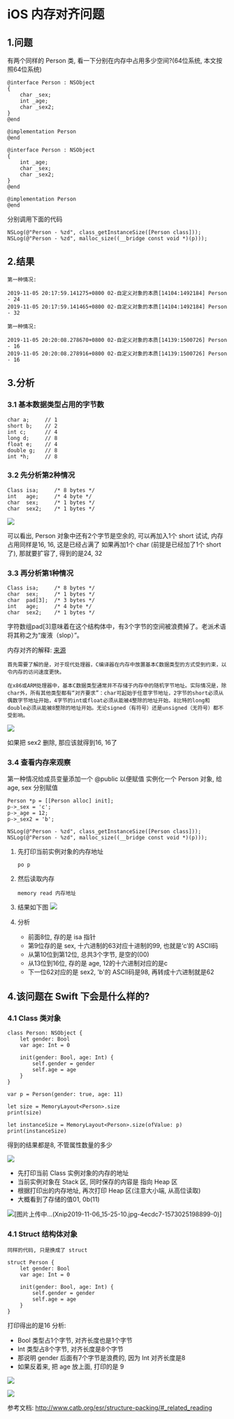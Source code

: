 # iOS 内存对齐问题

## 1.问题
有两个同样的 Person 类, 看一下分别在内存中占用多少空间?(64位系统, 本文按照64位系统)
```
@interface Person : NSObject
{
    char _sex;
    int _age;
    char _sex2;
}
@end

@implementation Person
@end
```

```
@interface Person : NSObject
{
    int _age;
    char _sex;
    char _sex2;
}
@end

@implementation Person
@end
```

分别调用下面的代码
```
NSLog(@"Person - %zd", class_getInstanceSize([Person class]));
NSLog(@"Person - %zd", malloc_size((__bridge const void *)(p)));
```

## 2.结果

```
第一种情况:

2019-11-05 20:17:59.141275+0800 02-自定义对象的本质[14104:1492184] Person - 24
2019-11-05 20:17:59.141465+0800 02-自定义对象的本质[14104:1492184] Person - 32
```

```
第一种情况:

2019-11-05 20:20:08.278670+0800 02-自定义对象的本质[14139:1500726] Person - 16
2019-11-05 20:20:08.278916+0800 02-自定义对象的本质[14139:1500726] Person - 16
```

## 3.分析

### 3.1 基本数据类型占用的字节数    
```
char a;     // 1
short b;    // 2
int c;      // 4
long d;     // 8
float e;    // 4
double g;   // 8
int *h;     // 8
```

### 3.2 先分析第2种情况

```
Class isa;     /* 8 bytes */
int   age;     /* 4 byte */
char  sex;     /* 1 bytes */
char  sex2;    /* 1 bytes */
```

![](https://upload-images.jianshu.io/upload_images/1792156-a5d485ab56fcc962.jpg?imageMogr2/auto-orient/strip%7CimageView2/2/w/1240)

可以看出, Person 对象中还有2个字节是空余的, 可以再加入1个 short 试试, 内存占用同样是16, 16, 这是已经占满了
如果再加1个 char (前提是已经加了1个 short了), 那就要扩容了, 得到的是24, 32

### 3.3 再分析第1种情况

```
Class isa;     /* 8 bytes */
char  sex;     /* 1 bytes */
char  pad[3];  /* 3 bytes */
int   age;     /* 4 byte */
char  sex2;    /* 1 bytes */
```

字符数组pad[3]意味着在这个结构体中，有3个字节的空间被浪费掉了。老派术语将其称之为“废液（slop）”。

内存对齐的解释: [来源](http://www.catb.org/esr/structure-packing/#_related_reading)
```
首先需要了解的是，对于现代处理器，C编译器在内存中放置基本C数据类型的方式受到约束，以令内存的访问速度更快。

在x86或ARM处理器中，基本C数据类型通常并不存储于内存中的随机字节地址。实际情况是，除char外，所有其他类型都有“对齐要求”：char可起始于任意字节地址，2字节的short必须从偶数字节地址开始，4字节的int或float必须从能被4整除的地址开始，8比特的long和double必须从能被8整除的地址开始。无论signed（有符号）还是unsigned（无符号）都不受影响。
```

![](https://upload-images.jianshu.io/upload_images/1792156-32333fdafe18dbf4.jpg?imageMogr2/auto-orient/strip%7CimageView2/2/w/1240)

如果把 sex2 删除, 那应该就得到16, 16了

### 3.4 查看内存来观察
第一种情况给成员变量添加一个 @public 以便赋值
实例化一个 Person 对象, 给 age, sex 分别赋值

```
Person *p = [[Person alloc] init];
p->_sex = 'c';
p->_age = 12;
p->_sex2 = 'b';

NSLog(@"Person - %zd", class_getInstanceSize([Person class]));
NSLog(@"Person - %zd", malloc_size((__bridge const void *)(p)));
```
1. 先打印当前实例对象的内存地址 
    ```
    po p
    ```

2. 然后读取内存
    ```
    memory read 内存地址
    ```

3. 结果如下图
![](https://upload-images.jianshu.io/upload_images/1792156-a6d96d60f15b9d4e.jpg?imageMogr2/auto-orient/strip%7CimageView2/2/w/1240)

4. 分析
    - 前面8位, 存的是 isa 指针
    - 第9位存的是 sex, 十六进制的63对应十进制的99, 也就是‘c’的 ASCII码
    - 从第10位到第12位, 总共3个字节, 是空的(00)
    - 从13位到16位, 存的是 age, 12的十六进制对应的是c
    - 下一位62对应的是 sex2, 'b'的 ASCII码是98, 再转成十六进制就是62


## 4.该问题在 Swift 下会是什么样的?

### 4.1 Class 类对象
```
class Person: NSObject {
    let gender: Bool
    var age: Int = 0
    
    init(gender: Bool, age: Int) {
        self.gender = gender
        self.age = age
    }
}
```

```
var p = Person(gender: true, age: 11)

let size = MemoryLayout<Person>.size
print(size)

let instanceSize = MemoryLayout<Person>.size(ofValue: p)
print(instanceSize)
```
得到的结果都是8, 不管属性数量的多少

![](https://upload-images.jianshu.io/upload_images/1792156-dd6be4312dffe8c8.jpg?imageMogr2/auto-orient/strip%7CimageView2/2/w/1240)

- 先打印当前 Class 实例对象的内存的地址
- 当前实例对象在 Stack 区, 同时保存的内容是 指向 Heap 区
- 根据打印出的内存地址, 再次打印 Heap 区(注意大小端, 从高位读取)
- 大概看到了存储的值01, 0b(11)

![[图片上传中...(Xnip2019-11-06_15-25-10.jpg-4ecdc7-1573025198899-0)]
](https://upload-images.jianshu.io/upload_images/1792156-9d4aaf4f48eadfa1.png?imageMogr2/auto-orient/strip%7CimageView2/2/w/1240)

### 4.1 Struct 结构体对象
```
同样的代码, 只是换成了 struct

struct Person {
    let gender: Bool
    var age: Int = 0
    
    init(gender: Bool, age: Int) {
        self.gender = gender
        self.age = age
    }
}
```
打印得出的是16
分析:

- Bool 类型占1个字节, 对齐长度也是1个字节
- Int 类型占8个字节, 对齐长度是8个字节
- 那说明 gender 后面有7个字节是浪费的, 因为 Int 对齐长度是8
- 如果反着来, 把 age 放上面, 打印的是 9


![](https://upload-images.jianshu.io/upload_images/1792156-490d9633525bf1c3.jpg?imageMogr2/auto-orient/strip%7CimageView2/2/w/1240)

![](https://upload-images.jianshu.io/upload_images/1792156-9635b724a01da08b.jpg?imageMogr2/auto-orient/strip%7CimageView2/2/w/1240)

参考文档:
http://www.catb.org/esr/structure-packing/#_related_reading